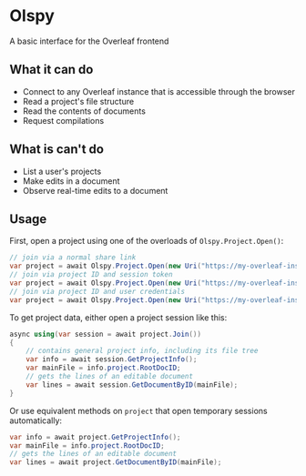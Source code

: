 # Olspy
A basic interface for the Overleaf frontend

## What it can do
- Connect to any Overleaf instance that is accessible through the browser
- Read a project's file structure
- Read the contents of documents
- Request compilations

## What is can't do
- List a user's projects
- Make edits in a document
- Observe real-time edits to a document

## Usage
First, open a project using one of the overloads of `Olspy.Project.Open()`:
```cs
// join via a normal share link
var project = await Olspy.Project.Open(new Uri("https://my-overleaf-instance.com/SHARE-URL-HERE>"));
// join via project ID and session token
var project = await Olspy.Project.Open(new Uri("https://my-overleaf-instance.com/base-url"), "PROJECT ID HERE", "SESSION TOKEN COOKIE HERE");
// join via project ID and user credentials
var project = await Olspy.Project.Open(new Uri("https://my-overleaf-instance.com/base-url"), "PROJECT ID HERE", "YOUR@EMAIL.HERE", "YOUR PASSWORD HERE");
```
To get project data, either open a project session like this:
```cs
async using(var session = await project.Join())
{
	// contains general project info, including its file tree
	var info = await session.GetProjectInfo();
	var mainFile = info.project.RootDocID;
	// gets the lines of an editable document
	var lines = await session.GetDocumentByID(mainFile);
}
```
Or use equivalent methods on `project` that open temporary sessions automatically:
```cs
var info = await project.GetProjectInfo();
var mainFile = info.project.RootDocID;
// gets the lines of an editable document
var lines = await project.GetDocumentByID(mainFile);
```
